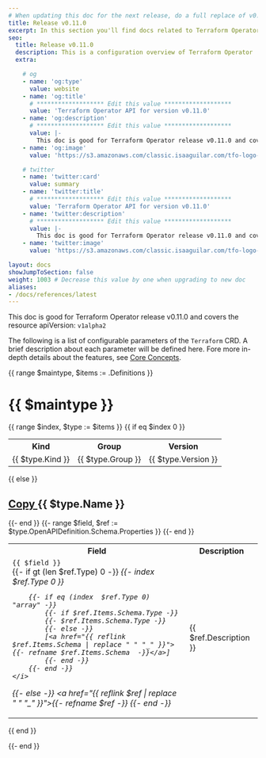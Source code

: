 ```yaml
---
# When updating this doc for the next release, do a full replace of v0.11.0 to the next version.
title: Release v0.11.0
excerpt: In this section you'll find docs related to Terraform Operator's API and other features.
seo:
  title: Release v0.11.0
  description: This is a configuration overview of Terraform Operator
  extra:

    # og
    - name: 'og:type'
      value: website
    - name: 'og:title'
      # ******************* Edit this value *******************
      value: 'Terraform Operator API for version v0.11.0'
    - name: 'og:description'
      # ******************* Edit this value *******************
      value: |-
        This doc is good for Terraform Operator release v0.11.0 and covers the resource apiVersion: <code>v1alpha2</code>
    - name: 'og:image'
      value: 'https://s3.amazonaws.com/classic.isaaguilar.com/tfo-logo-cir.png'

    # twitter
    - name: 'twitter:card'
      value: summary
    - name: 'twitter:title'
      # ******************* Edit this value *******************
      value: 'Terraform Operator API for version v0.11.0'
    - name: 'twitter:description'
      # ******************* Edit this value *******************
      value: |-
        This doc is good for Terraform Operator release v0.11.0 and covers the resource apiVersion: <code>v1alpha2</code>
    - name: 'twitter:image'
      value: 'https://s3.amazonaws.com/classic.isaaguilar.com/tfo-logo-cir.png'

layout: docs
showJumpToSection: false
weight: 1003 # Decrease this value by one when upgrading to new doc
aliases:
- /docs/references/latest
---
```



<div class="note">
This doc is good for Terraform Operator release v0.11.0 and covers the resource apiVersion: <code>v1alpha2</code>
</div>

The following is a list of configurable parameters of the `Terraform` CRD. A brief description about each parameter will be defined here. Fore more in-depth details about the features, see [Core Concepts](../../architecture).


{{ range $maintype, $items := .Definitions }}
# {{ $maintype }}

{{ range $index, $type := $items }}
{{ if eq $index 0 }}
<table class="apitable">
<tr><th>Kind</th><th>Group</th><th>Version</th></tr>
<tr><td>{{ $type.Kind }}</td><td>{{ $type.Group }}</td><td>{{ $type.Version }}</td></tr>
</table>
{{ else }}
<h2 id="{{ $type.Name | replace " " "_" }}">
  <a class="hash-link" data-scroll href="#{{ $type.Name | replace " " "_" }}">
    <span class="screen-reader-text">Copy</span>
  </a>
  {{ $type.Name }}
</h2>
{{- end }}


<table class="apitable">
<tr><th>Field</th><th>Description</th></tr>
{{- range $field, $ref := $type.OpenAPIDefinition.Schema.Properties }}
<tr><td><code class="field">{{ $field }}</code><br/>
{{- if gt (len $ref.Type) 0 -}}
    <i>
        {{- index  $ref.Type 0 }}

        {{- if eq (index  $ref.Type 0) "array" -}}
            {{- if $ref.Items.Schema.Type -}}
            {{- $ref.Items.Schema.Type -}}
            {{- else -}}
            [<a href="{{ reflink $ref.Items.Schema | replace " " "_" }}">{{- refname $ref.Items.Schema  -}}</a>]
            {{- end -}}
        {{- end -}}
    </i>
{{- else -}}
    <i><a href="{{ reflink $ref | replace " " "_" }}">{{- refname $ref -}}</a></i>
{{- end -}}</td><td> {{ $ref.Description }} </td></tr>
{{- end }}
</table>

{{ end }}

{{- end }}